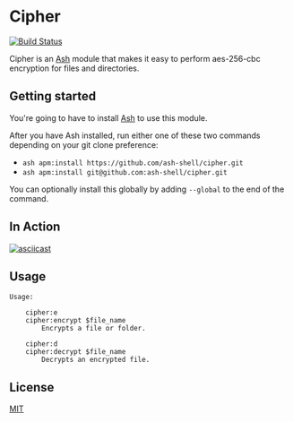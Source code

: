 # Cipher

[![Build Status](https://travis-ci.org/ash-shell/cipher.svg?branch=master)](https://travis-ci.org/ash-shell/cipher)

Cipher is an [Ash](https://github.com/ash-shell/ash) module that makes it easy to perform aes-256-cbc encryption for files and directories.

## Getting started

You're going to have to install [Ash](https://github.com/ash-shell/ash) to use this module.

After you have Ash installed, run either one of these two commands depending on your git clone preference:

- `ash apm:install https://github.com/ash-shell/cipher.git`
- `ash apm:install git@github.com:ash-shell/cipher.git`

You can optionally install this globally by adding `--global` to the end of the command.

## In Action

[![asciicast](https://asciinema.org/a/mpqCO2c006ZtafUoHLf0NoFNE.png)](https://asciinema.org/a/mpqCO2c006ZtafUoHLf0NoFNE)

## Usage

```
Usage:

    cipher:e
    cipher:encrypt $file_name
        Encrypts a file or folder.

    cipher:d
    cipher:decrypt $file_name
        Decrypts an encrypted file.
```

## License

[MIT](LICENSE.md)
